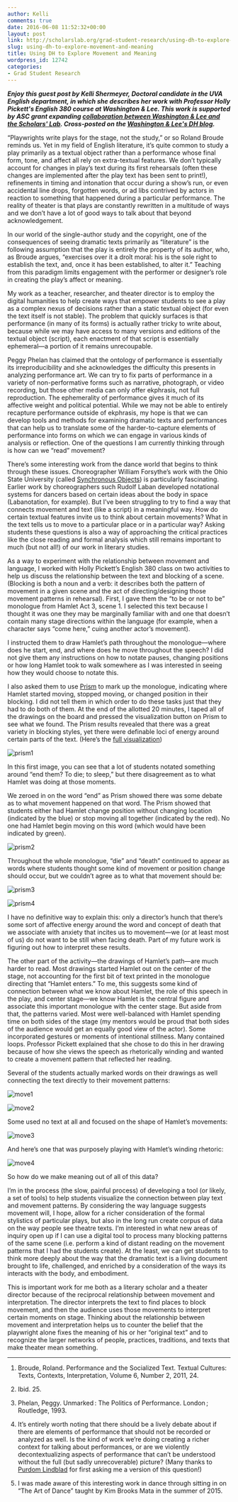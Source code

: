 ```yaml
---
author: Kelli
comments: true
date: 2016-06-08 11:52:32+00:00
layout: post
link: http://scholarslab.org/grad-student-research/using-dh-to-explore-movement-and-meaning/
slug: using-dh-to-explore-movement-and-meaning
title: Using DH to Explore Movement and Meaning
wordpress_id: 12742
categories:
- Grad Student Research
---
```


_**Enjoy this guest post by Kelli Shermeyer, Doctoral candidate in the UVA English department, in which she describes her work with Professor Holly Pickett's English 380 course at Washington & Lee. This work is supported by ASC grant expanding [collaboration between Washington & Lee and the Scholars' Lab](http://scholarslab.org/announcements/scholars-lab-grads-partner-with-washington-lee-university/). Cross-posted on the [Washington & Lee's DH blog](http://digitalhumanities.wlu.edu/blog/2016/06/08/kelli-shermeyer-on-using-dh-to-explore-movement-and-meaning/).**_

“Playwrights write plays for the stage, not the study,” or so Roland Broude reminds us. Yet in my field of English literature, it’s quite common to study a play primarily as a textual object rather than a performance whose final form, tone, and affect all rely on extra-textual features. We don’t typically account for changes in play’s text during its first rehearsals (often these changes are implemented after the play text has been sent to print!), refinements in timing and intonation that occur during a show’s run, or even accidental line drops, forgotten words, or ad libs contrived by actors in reaction to something that happened during a particular performance. The reality of theater is that plays are constantly rewritten in a multitude of ways and we don’t have a lot of good ways to talk about that beyond acknowledgement.

In our world of the single-author study and the copyright, one of the consequences of seeing dramatic texts primarily as “literature” is the following assumption that the play is entirely the property of its author, who, as Broude argues, “exercises over it a droît moral: his is the sole right to establish the text, and, once it has been established, to alter it.” Teaching from this paradigm limits engagement with the performer or designer’s role in creating the play’s affect or meaning.

My work as a teacher, researcher, and theater director is to employ the digital humanities to help create ways that empower students to see a play as a complex nexus of decisions rather than a static textual object (for even the text itself is not stable). The problem that quickly surfaces is that performance (in many of its forms) is actually rather tricky to write about, because while we may have access to many versions and editions of the textual object (script), each enactment of that script is essentially ephemeral—a portion of it remains unrecoupable.

Peggy Phelan has claimed that the ontology of performance is essentially its irreproducibility and she acknowledges the difficulty this presents in analyzing performance art. We can try to fix parts of performance in a variety of non-performative forms such as narrative, photograph, or video recording, but those other media can only offer ekphrasis, not full reproduction. The ephemerality of performance gives it much of its affective weight and political potential. While we may not be able to entirely recapture performance outside of ekphrasis, my hope is that we can develop tools and methods for examining dramatic texts and performances that can help us to translate some of the harder-to-capture elements of performance into forms on which we can engage in various kinds of analysis or reflection. One of the questions I am currently thinking through is how can we “read” movement?

There’s some interesting work from the dance world that begins to think through these issues. Choreographer William Forsythe’s work with the Ohio State University (called [Synchronous Objects](http://synchronousobjects.osu.edu/)) is particularly fascinating. Earlier work by choreographers such Rudolf Laban developed notational systems for dancers based on certain ideas about the body in space (Labanotation, for example). But I’ve been struggling to try to find a way that connects movement and text (like a script) in a meaningful way. How do certain textual features invite us to think about certain movements? What in the text tells us to move to a particular place or in a particular way? Asking students these questions is also a way of approaching the critical practices like the close reading and formal analysis which still remains important to much (but not all!) of our work in literary studies.

As a way to experiment with the relationship between movement and language, I worked with Holly Pickett’s English 380 class on two activities to help us discuss the relationship between the text and blocking of a scene. (Blocking is both a noun and a verb: it describes both the pattern of movement in a given scene and the act of directing/designing those movement patterns in rehearsal). First, I gave them the “to be or not to be” monologue from Hamlet Act 3, scene 1. I selected this text because I thought it was one they may be marginally familiar with and one that doesn’t contain many stage directions within the language (for example, when a character says “come here,” cuing another actor’s movement).

I instructed them to draw Hamlet’s path throughout the monologue—where does he start, end, and where does he move throughout the speech? I did not give them any instructions on how to notate pauses, changing positions or how long Hamlet took to walk somewhere as I was interested in seeing how they would choose to notate this.

I also asked them to use [Prism](http://prism.scholarslab.org/?locale=en) to mark up the monologue, indicating where Hamlet started moving, stopped moving, or changed position in their blocking. I did not tell them in which order to do these tasks just that they had to do both of them. At the end of the allotted 20 minutes, I taped all of the drawings on the board and pressed the visualization button on Prism to see what we found. The Prism results revealed that there was a great variety in blocking styles, yet there were definable loci of energy around certain parts of the text. (Here’s the [full visualization](http://prism.scholarslab.org/prisms/b72767fa-1396-11e6-bdec-005056b3784e/visualize?locale=en))

![prism1](http://scholarslab.org/wp-content/uploads/2016/06/prism1.png)

In this first image, you can see that a lot of students notated something around “end them? To die; to sleep,” but there disagreement as to what Hamlet was doing at those moments.

We zeroed in on the word “end” as Prism showed there was some debate as to what movement happened on that word. The Prism showed that students either had Hamlet change position without changing location (indicated by the blue) or stop moving all together (indicated by the red). No one had Hamlet begin moving on this word (which would have been indicated by green).

![prism2](http://scholarslab.org/wp-content/uploads/2016/06/prism2.png)

Throughout the whole monologue, “die” and “death” continued to appear as words where students thought some kind of movement or position change should occur, but we couldn’t agree as to what that movement should be:

![prism3](http://scholarslab.org/wp-content/uploads/2016/06/prism3.png)

![prism4](http://scholarslab.org/wp-content/uploads/2016/06/prism4.png)

I have no definitive way to explain this: only a director’s hunch that there’s some sort of affective energy around the word and concept of death that we associate with anxiety that incites us to movement—we (or at least most of us) do not want to be still when facing death. Part of my future work is figuring out how to interpret these results.

The other part of the activity—the drawings of Hamlet’s path—are much harder to read. Most drawings started Hamlet out on the center of the stage, not accounting for the first bit of text printed in the monologue directing that “Hamlet enters.” To me, this suggests some kind of connection between what we know about Hamlet, the role of this speech in the play, and center stage—we know Hamlet is the central figure and associate this important monologue with the center stage. But aside from that, the patterns varied. Most were well-balanced with Hamlet spending time on both sides of the stage (my mentors would be proud that both sides of the audience would get an equally good view of the actor). Some incorporated gestures or moments of intentional stillness. Many contained loops. Professor Pickett explained that she chose to do this in her drawing because of how she views the speech as rhetorically winding and wanted to create a movement pattern that reflected her reading.

Several of the students actually marked words on their drawings as well connecting the text directly to their movement patterns:

![move1](http://scholarslab.org/wp-content/uploads/2016/06/move1.png)

![move2](http://scholarslab.org/wp-content/uploads/2016/06/move2.png)

Some used no text at all and focused on the shape of Hamlet’s movements:

![move3](http://scholarslab.org/wp-content/uploads/2016/06/move3.png)

And here’s one that was purposely playing with Hamlet’s winding rhetoric:

![move4](http://scholarslab.org/wp-content/uploads/2016/06/move4.png)

So how do we make meaning out of all of this data?

I’m in the process (the slow, painful process) of developing a tool (or likely, a set of tools) to help students visualize the connection between play text and movement patterns. By considering the way language suggests movement will, I hope, allow for a richer consideration of the formal stylistics of particular plays, but also in the long run create corpus of data on the way people see theatre texts. I’m interested in what new areas of inquiry open up if I can use a digital tool to process many blocking patterns of the same scene (i.e. perform a kind of distant reading on the movement patterns that I had the students create). At the least, we can get students to think more deeply about the way that the dramatic text is a living document brought to life, challenged, and enriched by a consideration of the ways its interacts with the body, and embodiment.

This is important work for me both as a literary scholar and a theater director because of the reciprocal relationship between movement and interpretation. The director interprets the text to find places to block movement, and then the audience uses those movements to interpret certain moments on stage. Thinking about the relationship between movement and interpretation helps us to counter the belief that the playwright alone fixes the meaning of his or her “original text” and to recognize the larger networks of people, practices, traditions, and texts that make theater mean something.

---


1. Broude, Roland. Performance and the Socialized Text. Textual Cultures: Texts, Contexts, Interpretation, Volume 6, Number 2, 2011, 24.




2. Ibid. 25.




3. Phelan, Peggy. Unmarked : The Politics of Performance. London ; Routledge, 1993.




4. It’s entirely worth noting that there should be a lively debate about if there are elements of performance that should not be recorded or analyzed as well. Is the kind of work we’re doing creating a richer context for talking about performances, or are we violently decontextualizing aspects of performance that can’t be understood without the full (but sadly unrecoverable) picture? (Many thanks to [Purdom Lindblad](http://scholarslab.org/people/purdom-lindblad/) for first asking me a version of this question!)




5. I was made aware of this interesting work in dance through sitting in on “The Art of Dance” taught by Kim Brooks Mata in the summer of 2015.
